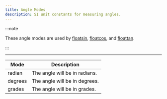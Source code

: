 ```yaml
---
title: Angle Modes
description: SI unit constants for measuring angles.
---
```


:::note

These angle modes are used by [floatsin](../functions/Floatsin), [floatcos](../functions/Floatcos), and [floattan](../functions/Floattan).

:::

---

|  Mode   | Description |
| ------- | ----------- |
| radian  | The angle will be in radians. |
| degrees | The angle will be in degrees. |
| grades  | The angle will be in grades.  |
